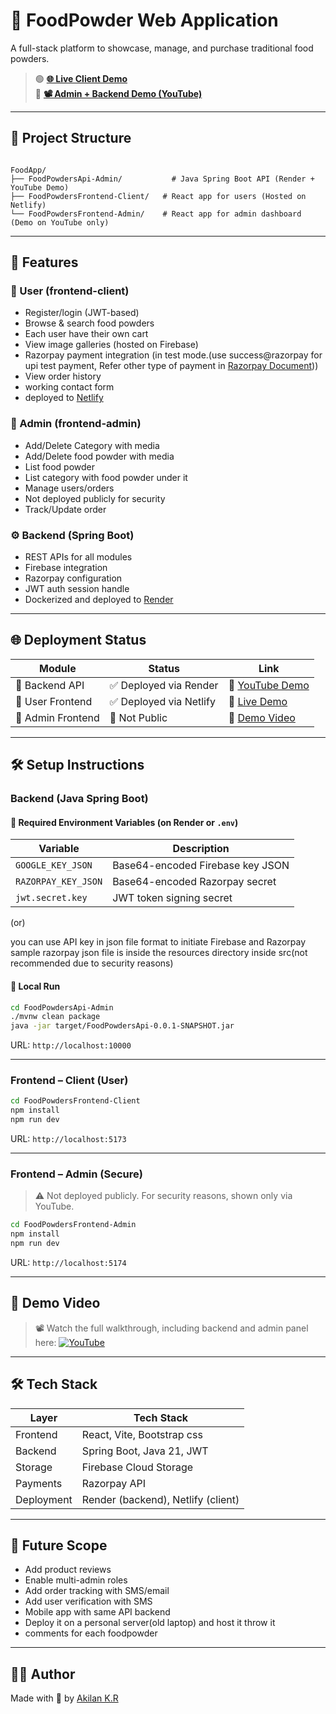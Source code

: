 # 🍃 FoodPowder Web Application 

A full-stack platform to showcase, manage, and purchase traditional food powders.

> 🟢 **[🌐 Live Client Demo](https://k-r-akilan-foodappclient.netlify.app/)**  
> 🎥 **[📽️ Admin + Backend Demo (YouTube)](https://youtu.be/your-video-link)**

---

## 📁 Project Structure

```

FoodApp/
├── FoodPowdersApi-Admin/           # Java Spring Boot API (Render + YouTube Demo)
├── FoodPowdersFrontend-Client/   # React app for users (Hosted on Netlify)
└── FoodPowdersFrontend-Admin/    # React app for admin dashboard (Demo on YouTube only)

````

---

## 🚀 Features

### 👥 User (frontend-client)
- Register/login (JWT-based)
- Browse & search food powders
- Each user have their own cart
- View image galleries (hosted on Firebase)
- Razorpay payment integration (in test mode.(use success@razorpay for upi test payment, Refer other type of payment in [Razorpay Document](https://razorpay.com/docs/payments/payments/test-card-details/)))
- View order history
- working contact form
- deployed to [Netlify](https://www.netlify.com/)

### 🔐 Admin (frontend-admin)
- Add/Delete Category with media
- Add/Delete food powder with media
- List food powder
- List category with food powder under it
- Manage users/orders
- Not deployed publicly for security
- Track/Update order

### ⚙️ Backend (Spring Boot)
- REST APIs for all modules
- Firebase integration
- Razorpay configuration
- JWT auth session handle
- Dockerized and deployed to [Render](https://render.com/)

---

## 🌐 Deployment Status

| Module          | Status | Link |
|----------------|--------|------|
| 🧠 Backend API   | ✅ Deployed via Render | 🎥 [YouTube Demo](https://youtu.be/your-video-link) |
| 👤 User Frontend | ✅ Deployed via Netlify | 🔗 [Live Demo](https://k-r-akilan-foodappclient.netlify.app/) |
| 🔐 Admin Frontend| 🚫 Not Public | 🎥 [Demo Video](https://youtu.be/your-video-link) |

---

## 🛠️ Setup Instructions

### Backend (Java Spring Boot)

#### 🔑 Required Environment Variables (on Render or `.env`)
| Variable             | Description                      |
|----------------------|----------------------------------|
| `GOOGLE_KEY_JSON`    | Base64-encoded Firebase key JSON |
| `RAZORPAY_KEY_JSON`  | Base64-encoded Razorpay secret   |
| `jwt.secret.key`     | JWT token signing secret         |

(or)

you can use API key in json file format to initiate Firebase and Razorpay sample razorpay json file is inside the resources directory inside src(not recommended due to security reasons)

#### 🧪 Local Run
```bash
cd FoodPowdersApi-Admin
./mvnw clean package
java -jar target/FoodPowdersApi-0.0.1-SNAPSHOT.jar
````

URL: `http://localhost:10000`

---

### Frontend – Client (User)

```bash
cd FoodPowdersFrontend-Client
npm install
npm run dev
```


URL: `http://localhost:5173`

---

### Frontend – Admin (Secure)

> ⚠️ Not deployed publicly. For security reasons, shown only via YouTube.

```bash
cd FoodPowdersFrontend-Admin
npm install
npm run dev
```

URL: `http://localhost:5174`

---

## 🎥 Demo Video

> 📽️ Watch the full walkthrough, including backend and admin panel here:
> [![YouTube](https://img.shields.io/badge/YouTube-Admin%20Demo-red?logo=youtube)](https://youtu.be/your-video-link)

---

## 🛠️ Tech Stack

| Layer      | Tech Stack                         |
| ---------- | ---------------------------------- |
| Frontend   | React, Vite, Bootstrap css          |
| Backend    | Spring Boot, Java 21, JWT          |
| Storage    | Firebase Cloud Storage             |
| Payments   | Razorpay API                       |
| Deployment | Render (backend), Netlify (client) |

---

## 🧠 Future Scope

* Add product reviews
* Enable multi-admin roles
* Add order tracking with SMS/email
* Add user verification with SMS
* Mobile app with same API backend
* Deploy it on a personal server(old laptop) and host it throw it
* comments for each foodpowder

---

## 👨‍💻 Author

Made with 💚 by [Akilan K.R](https://github.com/Akilan13kr)

